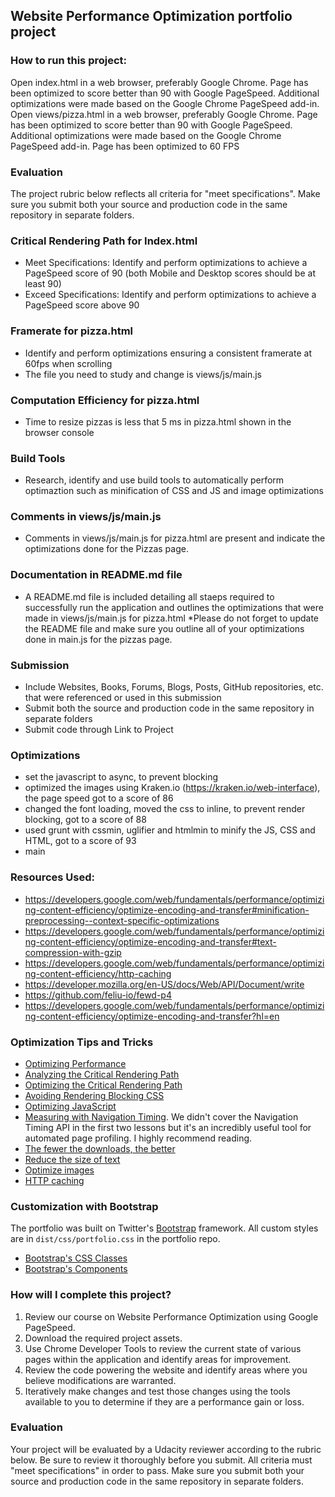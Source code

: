 ## Website Performance Optimization portfolio project

### How to run this project:
Open index.html in a web browser, preferably Google Chrome.
Page has been optimized to score better than 90 with Google PageSpeed.
Additional optimizations were made based on the Google Chrome PageSpeed add-in.
Open views/pizza.html in a web browser, preferably Google Chrome.
Page has been optimized to score better than 90 with Google PageSpeed.
Additional optimizations were made based on the Google Chrome PageSpeed add-in.
Page has been optimized to 60 FPS

### Evaluation
The project rubric below reflects all criteria for "meet specifications". Make sure you submit both your source and production code in the same repository in separate folders.

### Critical Rendering Path for Index.html
 * Meet Specifications: Identify and perform optimizations to achieve a PageSpeed score of 90 (both Mobile and Desktop scores should be at least 90)
 * Exceed Specifications: Identify and perform optimizations to achieve a PageSpeed score above 90

### Framerate for pizza.html
 * Identify and perform optimizations ensuring a consistent framerate at 60fps when scrolling
 * The file you need to study and change is views/js/main.js

### Computation Efficiency for pizza.html
* Time to resize pizzas is less that 5 ms in pizza.html shown in the browser console

### Build Tools
* Research, identify and use build tools to automatically perform optimaztion such as minification of CSS and JS and image optimizations

### Comments in views/js/main.js
* Comments in views/js/main.js for pizza.html are present and indicate the optimizations done for the Pizzas page.

### Documentation in README.md file
* A README.md file is included detailing all staeps required to successfully run the application and outlines the optimizations that were made in views/js/main.js for pizza.html
*Please do not forget to update the README file and make sure you outline all of your optimizations done in main.js for the pizzas page.

### Submission
*  Include Websites, Books, Forums, Blogs, Posts, GitHub repositories, etc. that were referenced or used in this submission
* Submit both the source and production code in the same repository in separate folders
* Submit code through Link to Project

### Optimizations 
*	set the javascript to async, to prevent blocking
*	optimized the images using Kraken.io (https://kraken.io/web-interface), the page speed got to a score of 86
*	changed the font loading, moved the css to inline, to prevent render blocking, got to a score of 88
*	used grunt with cssmin, uglifier and htmlmin to minify the JS, CSS and HTML, got to a score of 93
*	main

### Resources Used:
*	https://developers.google.com/web/fundamentals/performance/optimizing-content-efficiency/optimize-encoding-and-transfer#minification-preprocessing--context-specific-optimizations
*	https://developers.google.com/web/fundamentals/performance/optimizing-content-efficiency/optimize-encoding-and-transfer#text-compression-with-gzip
*	https://developers.google.com/web/fundamentals/performance/optimizing-content-efficiency/http-caching
*	https://developer.mozilla.org/en-US/docs/Web/API/Document/write
*	https://github.com/feliu-io/fewd-p4
*	https://developers.google.com/web/fundamentals/performance/optimizing-content-efficiency/optimize-encoding-and-transfer?hl=en

### Optimization Tips and Tricks
* [Optimizing Performance](https://developers.google.com/web/fundamentals/performance/ "web performance")
* [Analyzing the Critical Rendering Path](https://developers.google.com/web/fundamentals/performance/critical-rendering-path/analyzing-crp.html "analyzing crp")
* [Optimizing the Critical Rendering Path](https://developers.google.com/web/fundamentals/performance/critical-rendering-path/optimizing-critical-rendering-path.html "optimize the crp!")
* [Avoiding Rendering Blocking CSS](https://developers.google.com/web/fundamentals/performance/critical-rendering-path/render-blocking-css.html "render blocking css")
* [Optimizing JavaScript](https://developers.google.com/web/fundamentals/performance/critical-rendering-path/adding-interactivity-with-javascript.html "javascript")
* [Measuring with Navigation Timing](https://developers.google.com/web/fundamentals/performance/critical-rendering-path/measure-crp.html "nav timing api"). We didn't cover the Navigation Timing API in the first two lessons but it's an incredibly useful tool for automated page profiling. I highly recommend reading.
* <a href="https://developers.google.com/web/fundamentals/performance/optimizing-content-efficiency/eliminate-downloads.html">The fewer the downloads, the better</a>
* <a href="https://developers.google.com/web/fundamentals/performance/optimizing-content-efficiency/optimize-encoding-and-transfer.html">Reduce the size of text</a>
* <a href="https://developers.google.com/web/fundamentals/performance/optimizing-content-efficiency/image-optimization.html">Optimize images</a>
* <a href="https://developers.google.com/web/fundamentals/performance/optimizing-content-efficiency/http-caching.html">HTTP caching</a>

### Customization with Bootstrap
The portfolio was built on Twitter's <a href="http://getbootstrap.com/">Bootstrap</a> framework. All custom styles are in `dist/css/portfolio.css` in the portfolio repo.

* <a href="http://getbootstrap.com/css/">Bootstrap's CSS Classes</a>
* <a href="http://getbootstrap.com/components/">Bootstrap's Components</a>

### How will I complete this project?
1. Review our course on Website Performance Optimization using Google PageSpeed.
2. Download the required project assets.
3. Use Chrome Developer Tools to review the current state of various pages within the application and identify areas for improvement.
4. Review the code powering the website and identify areas where you believe modifications are warranted.
5. Iteratively make changes and test those changes using the tools available to you to determine if they are a performance gain or loss.

### Evaluation
Your project will be evaluated by a Udacity reviewer according to the rubric below. Be sure to review it thoroughly before you submit. All criteria must "meet specifications" in order to pass. Make sure you submit both your source and production code in the same repository in separate folders.